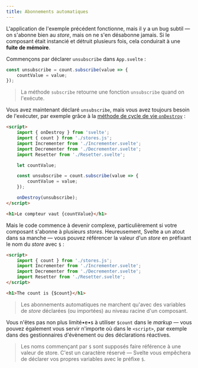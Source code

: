 ```yaml
---
title: Abonnements automatiques
---
```


L'application de l'exemple précédent fonctionne, mais il y a un bug subtil — on s'abonne bien au <span class="vo">_store_</span>, mais on ne s'en désabonne jamais. Si le composant était instancié et détruit plusieurs fois, cela conduirait à une **fuite de mémoire**.

Commençons par déclarer `unsubscribe` dans `App.svelte` :

```ts
const unsubscribe = count.subscribe(value => {
	countValue = value;
});
```
> La méthode `subscribe` retourne une fonction `unsubscribe` quand on l'exécute.

Vous avez maintenant déclaré `unsubscribe`, mais vous avez toujours besoin de l'exécuter, par exemple grâce à la [méthode de cycle de vie `onDestroy`](/tutorial/ondestroy) :

```html
<script>
	import { onDestroy } from 'svelte';
	import { count } from './stores.js';
	import Incrementer from './Incrementer.svelte';
	import Decrementer from './Decrementer.svelte';
	import Resetter from './Resetter.svelte';

	let countValue;

	const unsubscribe = count.subscribe(value => {
		countValue = value;
	});

	onDestroy(unsubscribe);
</script>

<h1>Le compteur vaut {countValue}</h1>
```

Mais le code commence à devenir complexe, particulièrement si votre composant s'abonne à plusieurs <span class="vo">_stores_</span>.
Heureusement, Svelte a un atout dans sa manche — vous pouvez référencer la valeur d'un <span class="vo">_store_</span> en préfixant le nom du <span class="vo">_store_</span> avec `$` :

```html
<script>
	import { count } from './stores.js';
	import Incrementer from './Incrementer.svelte';
	import Decrementer from './Decrementer.svelte';
	import Resetter from './Resetter.svelte';
</script>

<h1>The count is {$count}</h1>
```

> Les abonnements automatiques ne marchent qu'avec des variables de <span class="vo">_store_</span> déclarées (ou importées) au niveau racine d'un composant.

Vous n'êtes pas non plus limité•e•s à utiliser `$count` dans le <span class="vo">_markup_</span> — vous pouvez également vous servir n'importe où dans le `<script>`, par exemple dans des gestionnaires d'évènement ou des déclarations réactives.

> Les noms commençant par `$` sont supposés faire référence à une valeur de store. C'est un caractère réservé — Svelte vous empêchera de déclarer vos propres variables avec le préfixe `$`.
